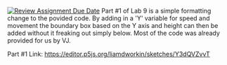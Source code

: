 [![Review Assignment Due Date](https://classroom.github.com/assets/deadline-readme-button-24ddc0f5d75046c5622901739e7c5dd533143b0c8e959d652212380cedb1ea36.svg)](https://classroom.github.com/a/xr2RtvyI)
Part #1 of Lab 9 is a simple formatting change to the povided code. By adding in a 'Y' variable for speed and movement the boundary box based on the Y axis and height
can then be added without it freaking out simply below. Most of the code was already provided for us by VJ. 

Part #1 Link: https://editor.p5js.org/liamdworkin/sketches/Y3dQVZvvT
